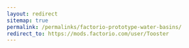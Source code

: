 ```yaml
---
layout: redirect
sitemap: true
permalink: /permalinks/factorio-prototype-water-basins/
redirect_to: https://mods.factorio.com/user/Tooster
---
```

